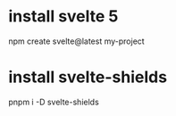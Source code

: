 # install svelte 5
npm create svelte@latest my-project
# install svelte-shields
pnpm i -D svelte-shields